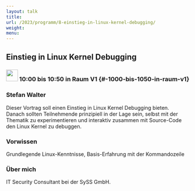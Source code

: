 ```yaml
---
layout: talk
title:
url: /2023/programm/8-einstieg-in-linux-kernel-debugging/
weight:
menu:
---
```

## Einstieg in Linux Kernel Debugging

### <img height = "32" src="../../../images/talk.svg"> 10:00 bis 10:50 in Raum V1 {#-1000-bis-1050-in-raum-v1}

### Stefan Walter

Dieser Vortrag soll einen Einstieg in Linux Kernel Debugging bieten.  
Danach sollten Teilnehmende prinzipiell in der Lage sein, selbst mit der Thematik zu experimentieren und interaktiv zusammen mit Source-Code den Linux Kernel zu debuggen.

### Vorwissen

Grundlegende Linux-Kenntnisse, Basis-Erfahrung mit der Kommandozeile

### Über mich

IT Security Consultant bei der SySS GmbH.

